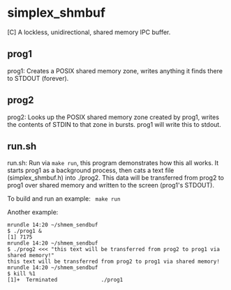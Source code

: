 # simplex_shmbuf
[C] A lockless, unidirectional, shared memory IPC buffer.

## prog1
prog1: Creates a POSIX shared memory zone, writes anything it
       finds there to STDOUT (forever).

## prog2
prog2: Looks up the POSIX shared memory zone created by prog1,
       writes the contents of STDIN to that zone in bursts.
       prog1 will write this to stdout.

## run.sh
run.sh: Run via `make run`, this program demonstrates how this
        all works. It starts prog1 as a background process,
        then cats a text file (simplex_shmbuf.h) into ./prog2.
        This data will be transferred from prog2 to prog1 over
        shared memory and written to the screen (prog1's STDOUT).

To build and run an example:
<code>
make run
</code>

Another example:
```
mrundle 14:20 ~/shmem_sendbuf    
$ ./prog1 &    
[1] 7175    
mrundle 14:20 ~/shmem_sendbuf    
$ ./prog2 <<< "this text will be transferred from prog2 to prog1 via shared memory!"    
this text will be transferred from prog2 to prog1 via shared memory!    
mrundle 14:20 ~/shmem_sendbuf    
$ kill %1    
[1]+  Terminated              ./prog1    
```
